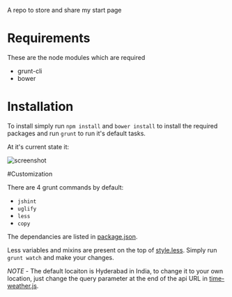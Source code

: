 A repo to store and share my start page

# Requirements
These are the node modules which are required
* grunt-cli
* bower

# Installation 
To install simply run `npm install` and `bower install` to install the required packages and run `grunt` to run it's default tasks.

At it's current state it:

![screenshot](http://i.imgur.com/75SFN11.png)

#Customization

There are 4 grunt commands by default:
* `jshint`
* `uglify`
* `less`
* `copy`

The dependancies are listed in [package.json](https://github.com/bIgBV/start-page/blob/master/package.json).

Less variables and mixins are present on the top of [style.less](https://github.com/bIgBV/start-page/blob/master/src/css/style.less). Simply run `grunt watch` and make your changes.


*NOTE* - The default locaiton is Hyderabad in India, to change it to your own location, just change the query parameter at the end of the api URL in [time-weather.js](https://github.com/bIgBV/start-page/blob/master/src/js/time-weather.js).